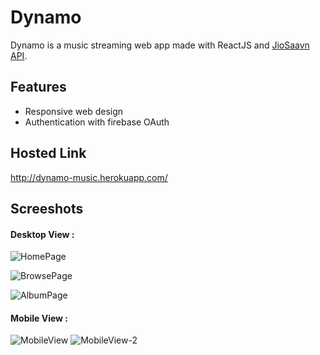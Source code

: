 # Dynamo

Dynamo is a music streaming web app made with ReactJS and [JioSaavn API](https://github.com/cyberboysumanjay/JioSaavnAPI).

## Features

* Responsive web design
* Authentication with firebase OAuth

## Hosted Link

http://dynamo-music.herokuapp.com/

## Screeshots

#### Desktop View :
![HomePage](https://i.ibb.co/zG36LDw/Screenshot-109.png)

![BrowsePage](https://i.ibb.co/MZcvF8m/Screenshot-104.png)

![AlbumPage](https://i.ibb.co/JCqQpF1/Screenshot-105.png)

#### Mobile View :
![MobileView](https://i.ibb.co/D5Gnf4d/Screenshot-108.png)
![MobileView-2](https://i.ibb.co/TqV9sT8/Screenshot-109.png)
